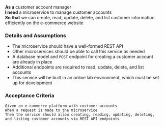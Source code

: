 **As a** customer account manager  
**I need** a microservice to manage customer accounts  
**So that** we can create, read, update, delete, and list customer information efficiently on the e-commerce website  

### Details and Assumptions
* The microservice should have a well-formed REST API
* Other microservices should be able to call this service as needed
* A database model and `POST` endpoint for creating a customer account are already in place
* Additional endpoints are required to read, update, delete, and list accounts
* This service will be built in an online lab environment, which must be set up for development

### Acceptance Criteria  
```gherkin
Given an e-commerce platform with customer accounts
When a request is made to the microservice
Then the service should allow creating, reading, updating, deleting, and listing customer accounts via REST API endpoints
